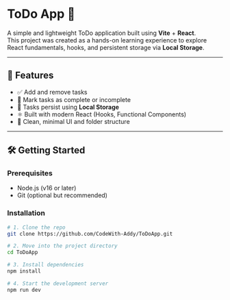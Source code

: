 # ToDo App 📝

A simple and lightweight ToDo application built using **Vite** + **React**.  
This project was created as a hands-on learning experience to explore React fundamentals, hooks, and persistent storage via **Local Storage**.

---

## 🚀 Features

- ✅ Add and remove tasks
- 🔁 Mark tasks as complete or incomplete
- 💾 Tasks persist using **Local Storage**
- ⚛️ Built with modern React (Hooks, Functional Components)
- 🧩 Clean, minimal UI and folder structure

---

## 🛠️ Getting Started

### Prerequisites

- Node.js (v16 or later)
- Git (optional but recommended)

### Installation

```bash
# 1. Clone the repo
git clone https://github.com/CodeWith-Addy/ToDoApp.git

# 2. Move into the project directory
cd ToDoApp

# 3. Install dependencies
npm install

# 4. Start the development server
npm run dev

